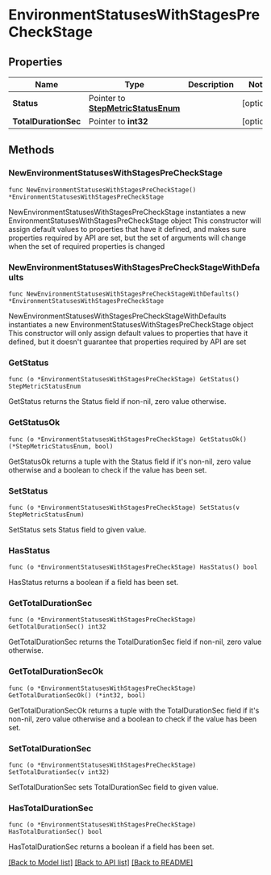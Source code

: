 # EnvironmentStatusesWithStagesPreCheckStage

## Properties

Name | Type | Description | Notes
------------ | ------------- | ------------- | -------------
**Status** | Pointer to [**StepMetricStatusEnum**](StepMetricStatusEnum.md) |  | [optional] 
**TotalDurationSec** | Pointer to **int32** |  | [optional] 

## Methods

### NewEnvironmentStatusesWithStagesPreCheckStage

`func NewEnvironmentStatusesWithStagesPreCheckStage() *EnvironmentStatusesWithStagesPreCheckStage`

NewEnvironmentStatusesWithStagesPreCheckStage instantiates a new EnvironmentStatusesWithStagesPreCheckStage object
This constructor will assign default values to properties that have it defined,
and makes sure properties required by API are set, but the set of arguments
will change when the set of required properties is changed

### NewEnvironmentStatusesWithStagesPreCheckStageWithDefaults

`func NewEnvironmentStatusesWithStagesPreCheckStageWithDefaults() *EnvironmentStatusesWithStagesPreCheckStage`

NewEnvironmentStatusesWithStagesPreCheckStageWithDefaults instantiates a new EnvironmentStatusesWithStagesPreCheckStage object
This constructor will only assign default values to properties that have it defined,
but it doesn't guarantee that properties required by API are set

### GetStatus

`func (o *EnvironmentStatusesWithStagesPreCheckStage) GetStatus() StepMetricStatusEnum`

GetStatus returns the Status field if non-nil, zero value otherwise.

### GetStatusOk

`func (o *EnvironmentStatusesWithStagesPreCheckStage) GetStatusOk() (*StepMetricStatusEnum, bool)`

GetStatusOk returns a tuple with the Status field if it's non-nil, zero value otherwise
and a boolean to check if the value has been set.

### SetStatus

`func (o *EnvironmentStatusesWithStagesPreCheckStage) SetStatus(v StepMetricStatusEnum)`

SetStatus sets Status field to given value.

### HasStatus

`func (o *EnvironmentStatusesWithStagesPreCheckStage) HasStatus() bool`

HasStatus returns a boolean if a field has been set.

### GetTotalDurationSec

`func (o *EnvironmentStatusesWithStagesPreCheckStage) GetTotalDurationSec() int32`

GetTotalDurationSec returns the TotalDurationSec field if non-nil, zero value otherwise.

### GetTotalDurationSecOk

`func (o *EnvironmentStatusesWithStagesPreCheckStage) GetTotalDurationSecOk() (*int32, bool)`

GetTotalDurationSecOk returns a tuple with the TotalDurationSec field if it's non-nil, zero value otherwise
and a boolean to check if the value has been set.

### SetTotalDurationSec

`func (o *EnvironmentStatusesWithStagesPreCheckStage) SetTotalDurationSec(v int32)`

SetTotalDurationSec sets TotalDurationSec field to given value.

### HasTotalDurationSec

`func (o *EnvironmentStatusesWithStagesPreCheckStage) HasTotalDurationSec() bool`

HasTotalDurationSec returns a boolean if a field has been set.


[[Back to Model list]](../README.md#documentation-for-models) [[Back to API list]](../README.md#documentation-for-api-endpoints) [[Back to README]](../README.md)


